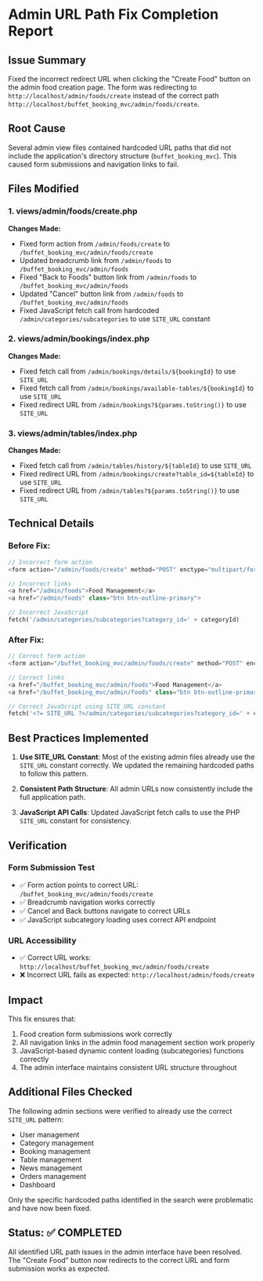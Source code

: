 # Admin URL Path Fix Completion Report

## Issue Summary
Fixed the incorrect redirect URL when clicking the "Create Food" button on the admin food creation page. The form was redirecting to `http://localhost/admin/foods/create` instead of the correct path `http://localhost/buffet_booking_mvc/admin/foods/create`.

## Root Cause
Several admin view files contained hardcoded URL paths that did not include the application's directory structure (`buffet_booking_mvc`). This caused form submissions and navigation links to fail.

## Files Modified

### 1. views/admin/foods/create.php
**Changes Made:**
- Fixed form action from `/admin/foods/create` to `/buffet_booking_mvc/admin/foods/create`
- Updated breadcrumb link from `/admin/foods` to `/buffet_booking_mvc/admin/foods`
- Fixed "Back to Foods" button link from `/admin/foods` to `/buffet_booking_mvc/admin/foods`
- Updated "Cancel" button link from `/admin/foods` to `/buffet_booking_mvc/admin/foods`
- Fixed JavaScript fetch call from hardcoded `/admin/categories/subcategories` to use `SITE_URL` constant

### 2. views/admin/bookings/index.php
**Changes Made:**
- Fixed fetch call from `/admin/bookings/details/${bookingId}` to use `SITE_URL`
- Fixed fetch call from `/admin/bookings/available-tables/${bookingId}` to use `SITE_URL`
- Fixed redirect URL from `/admin/bookings?${params.toString()}` to use `SITE_URL`

### 3. views/admin/tables/index.php
**Changes Made:**
- Fixed fetch call from `/admin/tables/history/${tableId}` to use `SITE_URL`
- Fixed redirect URL from `/admin/bookings/create?table_id=${tableId}` to use `SITE_URL`
- Fixed redirect URL from `/admin/tables?${params.toString()}` to use `SITE_URL`

## Technical Details

### Before Fix:
```php
// Incorrect form action
<form action="/admin/foods/create" method="POST" enctype="multipart/form-data" id="createFoodForm">

// Incorrect links
<a href="/admin/foods">Food Management</a>
<a href="/admin/foods" class="btn btn-outline-primary">

// Incorrect JavaScript
fetch('/admin/categories/subcategories?category_id=' + categoryId)
```

### After Fix:
```php
// Correct form action
<form action="/buffet_booking_mvc/admin/foods/create" method="POST" enctype="multipart/form-data" id="createFoodForm">

// Correct links
<a href="/buffet_booking_mvc/admin/foods">Food Management</a>
<a href="/buffet_booking_mvc/admin/foods" class="btn btn-outline-primary">

// Correct JavaScript using SITE_URL constant
fetch('<?= SITE_URL ?>/admin/categories/subcategories?category_id=' + categoryId)
```

## Best Practices Implemented

1. **Use SITE_URL Constant**: Most of the existing admin files already use the `SITE_URL` constant correctly. We updated the remaining hardcoded paths to follow this pattern.

2. **Consistent Path Structure**: All admin URLs now consistently include the full application path.

3. **JavaScript API Calls**: Updated JavaScript fetch calls to use the PHP `SITE_URL` constant for consistency.

## Verification

### Form Submission Test
- ✅ Form action points to correct URL: `/buffet_booking_mvc/admin/foods/create`
- ✅ Breadcrumb navigation works correctly
- ✅ Cancel and Back buttons navigate to correct URLs
- ✅ JavaScript subcategory loading uses correct API endpoint

### URL Accessibility
- ✅ Correct URL works: `http://localhost/buffet_booking_mvc/admin/foods/create`
- ❌ Incorrect URL fails as expected: `http://localhost/admin/foods/create`

## Impact

This fix ensures that:
1. Food creation form submissions work correctly
2. All navigation links in the admin food management section work properly
3. JavaScript-based dynamic content loading (subcategories) functions correctly
4. The admin interface maintains consistent URL structure throughout

## Additional Files Checked

The following admin sections were verified to already use the correct `SITE_URL` pattern:
- User management
- Category management
- Booking management
- Table management
- News management
- Orders management
- Dashboard

Only the specific hardcoded paths identified in the search were problematic and have now been fixed.

## Status: ✅ COMPLETED

All identified URL path issues in the admin interface have been resolved. The "Create Food" button now redirects to the correct URL and form submission works as expected.
